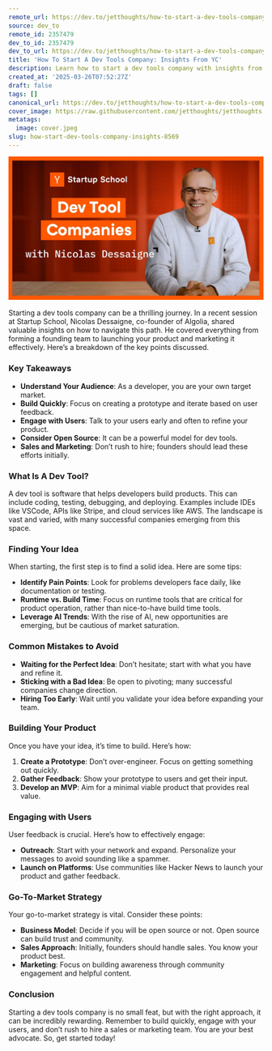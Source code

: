 ```yaml
---
remote_url: https://dev.to/jetthoughts/how-to-start-a-dev-tools-company-insights-from-yc-3ome
source: dev_to
remote_id: 2357479
dev_to_id: 2357479
dev_to_url: https://dev.to/jetthoughts/how-to-start-a-dev-tools-company-insights-from-yc-3ome
title: 'How To Start A Dev Tools Company: Insights From YC'
description: Learn how to start a dev tools company with insights from YC's Nicolas Dessaigne. Discover key strategies for finding your idea, building your product, and engaging with users.
created_at: '2025-03-26T07:52:27Z'
draft: false
tags: []
canonical_url: https://dev.to/jetthoughts/how-to-start-a-dev-tools-company-insights-from-yc-3ome
cover_image: https://raw.githubusercontent.com/jetthoughts/jetthoughts.github.io/master/content/blog/how-start-dev-tools-company-insights-8569/cover.jpeg
metatags:
  image: cover.jpeg
slug: how-start-dev-tools-company-insights-8569
---
```

[![How To Start A Dev Tools Company: Insights From YC](file_0.jpg)](https://www.youtube.com/watch?v=z1aKRhRnVNk)

Starting a dev tools company can be a thrilling journey. In a recent session at Startup School, Nicolas Dessaigne, co-founder of Algolia, shared valuable insights on how to navigate this path. He covered everything from forming a founding team to launching your product and marketing it effectively. Here’s a breakdown of the key points discussed.

### Key Takeaways

*   **Understand Your Audience**: As a developer, you are your own target market.
*   **Build Quickly**: Focus on creating a prototype and iterate based on user feedback.
*   **Engage with Users**: Talk to your users early and often to refine your product.
*   **Consider Open Source**: It can be a powerful model for dev tools.
*   **Sales and Marketing**: Don’t rush to hire; founders should lead these efforts initially.

### What Is A Dev Tool?

A dev tool is software that helps developers build products. This can include coding, testing, debugging, and deploying. Examples include IDEs like VSCode, APIs like Stripe, and cloud services like AWS. The landscape is vast and varied, with many successful companies emerging from this space.

### Finding Your Idea

When starting, the first step is to find a solid idea. Here are some tips:

*   **Identify Pain Points**: Look for problems developers face daily, like documentation or testing.
*   **Runtime vs. Build Time**: Focus on runtime tools that are critical for product operation, rather than nice-to-have build time tools.
*   **Leverage AI Trends**: With the rise of AI, new opportunities are emerging, but be cautious of market saturation.

### Common Mistakes to Avoid

*   **Waiting for the Perfect Idea**: Don’t hesitate; start with what you have and refine it.
*   **Sticking with a Bad Idea**: Be open to pivoting; many successful companies change direction.
*   **Hiring Too Early**: Wait until you validate your idea before expanding your team.

### Building Your Product

Once you have your idea, it’s time to build. Here’s how:

1.  **Create a Prototype**: Don’t over-engineer. Focus on getting something out quickly.
2.  **Gather Feedback**: Show your prototype to users and get their input.
3.  **Develop an MVP**: Aim for a minimal viable product that provides real value.

### Engaging with Users

User feedback is crucial. Here’s how to effectively engage:

*   **Outreach**: Start with your network and expand. Personalize your messages to avoid sounding like a spammer.
*   **Launch on Platforms**: Use communities like Hacker News to launch your product and gather feedback.

### Go-To-Market Strategy

Your go-to-market strategy is vital. Consider these points:

*   **Business Model**: Decide if you will be open source or not. Open source can build trust and community.
*   **Sales Approach**: Initially, founders should handle sales. You know your product best.
*   **Marketing**: Focus on building awareness through community engagement and helpful content.

### Conclusion

Starting a dev tools company is no small feat, but with the right approach, it can be incredibly rewarding. Remember to build quickly, engage with your users, and don’t rush to hire a sales or marketing team. You are your best advocate. So, get started today!